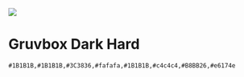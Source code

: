 ![](http://aubrey.pw/d/2018/5OUM6kuUGw.png)

# Gruvbox Dark Hard

`#1B1B1B,#1B1B1B,#3C3836,#fafafa,#1B1B1B,#c4c4c4,#B8BB26,#e6174e`

